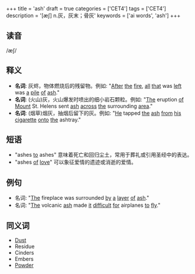+++
title = 'ash'
draft = true
categories = ['CET4']
tags = ['CET4']
description = '[æ∫] n.灰，灰末；骨灰'
keywords = ['ai words', 'ash']
+++

## 读音
/æʃ/

## 释义
- **名词**: 灰烬，物体燃烧后的残留物。例如: "[After](/post/after/) [the](/post/the/) [fire](/post/fire/), [all](/post/all/) [that](/post/that/) was [left](/post/left/) was [a](/post/a/) [pile](/post/pile/) [of](/post/of/) [ash](/post/ash/)."
- **名词**: (火山)灰，火山爆发时喷出的细小岩石颗粒。例如: "[The](/post/the/) eruption [of](/post/of/) [Mount](/post/mount/) St. Helens sent [ash](/post/ash/) [across](/post/across/) [the](/post/the/) surrounding [area](/post/area/)."
- **名词**: (烟草)烟灰，抽烟后留下的灰。例如: "[He](/post/he/) tapped [the](/post/the/) [ash](/post/ash/) [from](/post/from/) [his](/post/his/) [cigarette](/post/cigarette/) [onto](/post/onto/) [the](/post/the/) ashtray."

## 短语
- "ashes [to](/post/to/) ashes" 意味着死亡和回归尘土，常用于葬礼或引用圣经中的表达。
- "ashes [of](/post/of/) [love](/post/love/)" 可以象征爱情的遗迹或消逝的爱情。

## 例句
- 名词: "[The](/post/the/) fireplace was surrounded [by](/post/by/) [a](/post/a/) [layer](/post/layer/) [of](/post/of/) [ash](/post/ash/)."
- 名词: "[The](/post/the/) volcanic [ash](/post/ash/) made [it](/post/it/) [difficult](/post/difficult/) [for](/post/for/) airplanes [to](/post/to/) [fly](/post/fly/)."

## 同义词
- [Dust](/post/dust/)
- Residue
- Cinders
- Embers
- [Powder](/post/powder/)

